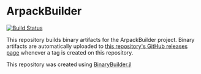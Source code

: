 # ArpackBuilder

[![Build Status](https://travis-ci.org/ViralBShah/ArpackBuilder.svg?branch=master)](https://travis-ci.org/ViralBShah/ArpackBuilder)

This repository builds binary artifacts for the ArpackBuilder project. Binary artifacts are automatically uploaded to
[this repository's GitHub releases page](https://github.com/ViralBShah/ArpackBuilder/releases) whenever a tag is created
on this repository.

This repository was created using [BinaryBuilder.jl](https://github.com/JuliaPackaging/BinaryBuilder.jl)
